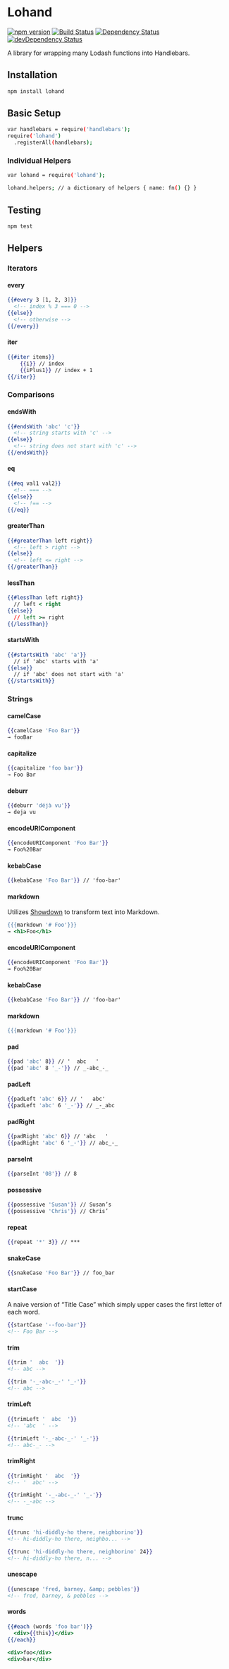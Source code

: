 # Lohand

[![npm version](https://badge.fury.io/js/lohand.svg)](http://badge.fury.io/js/lohand)
[![Build Status](https://travis-ci.org/alexsomeoddpilot/lohand.svg?branch=master)](https://travis-ci.org/alexsomeoddpilot/lohand)
[![Dependency Status](https://david-dm.org/alexsomeoddpilot/lohand.svg)](https://david-dm.org/alexsomeoddpilot/lohand)
[![devDependency Status](https://david-dm.org/alexsomeoddpilot/lohand/dev-status.svg)](https://david-dm.org/alexsomeoddpilot/lohand#info=devDependencies)

A library for wrapping many Lodash functions into Handlebars.

## Installation

```bash
npm install lohand
```

## Basic Setup

```bash
var handlebars = require('handlebars');
require('lohand')
  .registerAll(handlebars);
```

### Individual Helpers

```bash
var lohand = require('lohand');

lohand.helpers; // a dictionary of helpers { name: fn() {} }
```

## Testing

```bash
npm test
```

## Helpers

### Iterators

#### every

```handlebars
{{#every 3 [1, 2, 3]}}
  <!-- index % 3 === 0 -->
{{else}}
  <!-- otherwise -->
{{/every}}
```

#### iter

```handlebars
{{#iter items}}
    {{i}} // index
    {{iPlus1}} // index + 1
{{/iter}}
```

### Comparisons

#### endsWith

```handlebars
{{#endsWith 'abc' 'c'}}
  <!-- string starts with 'c' -->
{{else}}
  <!-- string does not start with 'c' -->
{{/endsWith}}
```

#### eq

```handlebars
{{#eq val1 val2}}
  <!-- === -->
{{else}}
  <!-- !== -->
{{/eq}}
```

#### greaterThan

```handlebars
{{#greaterThan left right}}
  <!-- left > right -->
{{else}}
  <!-- left <= right -->
{{/greaterThan}}
```

#### lessThan

```handlebars
{{#lessThan left right}}
  // left < right
{{else}}
  // left >= right
{{/lessThan}}
```

#### startsWith

```handlebars
{{#startsWith 'abc' 'a'}}
  // if 'abc' starts with 'a'
{{else}}
  // if 'abc' does not start with 'a'
{{/startsWith}}
```

### Strings

#### camelCase

```handlebars
{{camelCase 'Foo Bar'}}
→ fooBar
```

#### capitalize

```handlebars
{{capitalize 'foo bar'}}
→ Foo Bar
```

#### deburr

```handlebars
{{deburr 'déjà vu'}}
→ deja vu
```

#### encodeURIComponent

```handlebars
{{encodeURIComponent 'Foo Bar'}}
→ Foo%20Bar
```

#### kebabCase

```handlebars
{{kebabCase 'Foo Bar'}} // 'foo-bar'
```

#### markdown

Utilizes [Showdown](https://github.com/showdownjs/showdown) to transform text into Markdown.

```handlebars
{{{markdown '# Foo'}}}
→ <h1>Foo</h1>
```

#### encodeURIComponent

```handlebars
{{encodeURIComponent 'Foo Bar'}}
→ Foo%20Bar
```

#### kebabCase

```handlebars
{{kebabCase 'Foo Bar'}} // 'foo-bar'
```

#### markdown

```handlebars
{{{markdown '# Foo'}}}
```

#### pad

```handlebars
{{pad 'abc' 8}} // '  abc   '
{{pad 'abc' 8 '_-'}} // _-abc_-_
```

#### padLeft

```handlebars
{{padLeft 'abc' 6}} // '   abc'
{{padLeft 'abc' 6 '_-'}} // _-_abc
```

#### padRight

```handlebars
{{padRight 'abc' 6}} // 'abc   '
{{padRight 'abc' 6 '_-'}} // abc_-_
```

#### parseInt

```handlebars
{{parseInt '08'}} // 8
```

#### possessive

```handlebars
{{possessive 'Susan'}} // Susan’s
{{possessive 'Chris'}} // Chris’
```

#### repeat

```handlebars
{{repeat '*' 3}} // ***
```

#### snakeCase

```handlebars
{{snakeCase 'Foo Bar'}} // foo_bar
```

#### startCase

A naive version of “Title Case” which simply upper cases the first letter of each word.

```handlebars
{{startCase '--foo-bar'}}
<!-- Foo Bar -->
```

#### trim

```handlebars
{{trim '  abc  '}}
<!-- abc -->

{{trim '-_-abc-_-' '_-'}}
<!-- abc -->
```

#### trimLeft

```handlebars
{{trimLeft '  abc  '}}
<!-- 'abc  ' -->

{{trimLeft '-_-abc-_-' '_-'}}
<!-- abc-_- -->
```

#### trimRight

```handlebars
{{trimRight '  abc  '}}
<!-- '  abc' -->

{{trimRight '-_-abc-_-' '_-'}}
<!-- -_-abc -->
```

#### trunc

```handlebars
{{trunc 'hi-diddly-ho there, neighborino'}}
<!-- hi-diddly-ho there, neighbo... -->

{{trunc 'hi-diddly-ho there, neighborino' 24}}
<!-- hi-diddly-ho there, n... -->
```

#### unescape

```handlebars
{{unescape 'fred, barney, &amp; pebbles'}}
<!-- fred, barney, & pebbles -->
```

#### words

```handlebars
{{#each (words 'foo bar')}}
  <div>{{this}}</div>
{{/each}}

<div>foo</div>
<div>bar</div>
```
